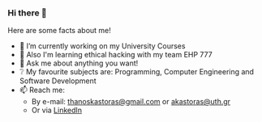 ### Hi there 👋
Here are some facts about me!
- 🔭 I’m currently working on my University Courses
- 🌱 Also I'm learning ethical hacking with my team EHP 777
- 💬 Ask me about anything you want!
- :grey_question: My favourite subjects are: Programming, Computer Engineering and Software Development
- 📫 Reach me: 
  * By e-mail: [thanoskastoras@gmail.com](mailto:thanoskastoras@gmail.com) or [akastoras@uth.gr](mailto:akastoras@uth.gr)
  * Or via [LinkedIn](https://www.linkedin.com/in/thanos-kastoras-89a40a1a4/)

